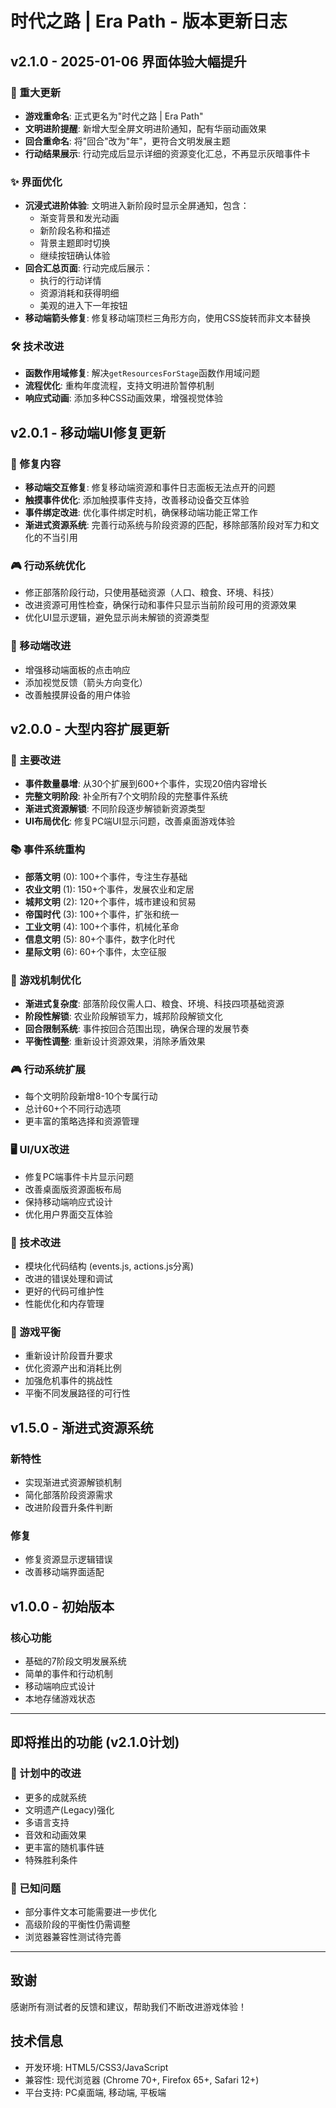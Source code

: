# 时代之路 | Era Path - 版本更新日志

## v2.1.0 - 2025-01-06 界面体验大幅提升

### 🎉 重大更新
- **游戏重命名**: 正式更名为"时代之路 | Era Path"
- **文明进阶提醒**: 新增大型全屏文明进阶通知，配有华丽动画效果
- **回合重命名**: 将"回合"改为"年"，更符合文明发展主题
- **行动结果展示**: 行动完成后显示详细的资源变化汇总，不再显示灰暗事件卡

### ✨ 界面优化
- **沉浸式进阶体验**: 文明进入新阶段时显示全屏通知，包含：
  - 渐变背景和发光动画
  - 新阶段名称和描述
  - 背景主题即时切换
  - 继续按钮确认体验
- **回合汇总页面**: 行动完成后展示：
  - 执行的行动详情
  - 资源消耗和获得明细
  - 美观的进入下一年按钮
- **移动端箭头修复**: 修复移动端顶栏三角形方向，使用CSS旋转而非文本替换

### 🛠️ 技术改进
- **函数作用域修复**: 解决`getResourcesForStage`函数作用域问题
- **流程优化**: 重构年度流程，支持文明进阶暂停机制
- **响应式动画**: 添加多种CSS动画效果，增强视觉体验

## v2.0.1 - 移动端UI修复更新

### 🔧 修复内容
- **移动端交互修复**: 修复移动端资源和事件日志面板无法点开的问题
- **触摸事件优化**: 添加触摸事件支持，改善移动设备交互体验
- **事件绑定改进**: 优化事件绑定时机，确保移动端功能正常工作
- **渐进式资源系统**: 完善行动系统与阶段资源的匹配，移除部落阶段对军力和文化的不当引用

### 🎮 行动系统优化
- 修正部落阶段行动，只使用基础资源（人口、粮食、环境、科技）
- 改进资源可用性检查，确保行动和事件只显示当前阶段可用的资源效果
- 优化UI显示逻辑，避免显示尚未解锁的资源类型

### 📱 移动端改进
- 增强移动端面板的点击响应
- 添加视觉反馈（箭头方向变化）
- 改善触摸屏设备的用户体验

## v2.0.0 - 大型内容扩展更新

### 🎯 主要改进
- **事件数量暴增**: 从30个扩展到600+个事件，实现20倍内容增长
- **完整文明阶段**: 补全所有7个文明阶段的完整事件系统
- **渐进式资源解锁**: 不同阶段逐步解锁新资源类型
- **UI布局优化**: 修复PC端UI显示问题，改善桌面游戏体验

### 📚 事件系统重构
- **部落文明** (0): 100+个事件，专注生存基础
- **农业文明** (1): 150+个事件，发展农业和定居
- **城邦文明** (2): 120+个事件，城市建设和贸易
- **帝国时代** (3): 100+个事件，扩张和统一
- **工业文明** (4): 100+个事件，机械化革命
- **信息文明** (5): 80+个事件，数字化时代
- **星际文明** (6): 60+个事件，太空征服

### 🔧 游戏机制优化
- **渐进式复杂度**: 部落阶段仅需人口、粮食、环境、科技四项基础资源
- **阶段性解锁**: 农业阶段解锁军力，城邦阶段解锁文化
- **回合限制系统**: 事件按回合范围出现，确保合理的发展节奏
- **平衡性调整**: 重新设计资源效果，消除矛盾效果

### 🎮 行动系统扩展
- 每个文明阶段新增8-10个专属行动
- 总计60+个不同行动选项
- 更丰富的策略选择和资源管理

### 🖥️ UI/UX改进
- 修复PC端事件卡片显示问题
- 改善桌面版资源面板布局
- 保持移动端响应式设计
- 优化用户界面交互体验

### 📱 技术改进
- 模块化代码结构 (events.js, actions.js分离)
- 改进的错误处理和调试
- 更好的代码可维护性
- 性能优化和内存管理

### 🎯 游戏平衡
- 重新设计阶段晋升要求
- 优化资源产出和消耗比例
- 加强危机事件的挑战性
- 平衡不同发展路径的可行性

## v1.5.0 - 渐进式资源系统

### 新特性
- 实现渐进式资源解锁机制
- 简化部落阶段资源需求
- 改进阶段晋升条件判断

### 修复
- 修复资源显示逻辑错误
- 改善移动端界面适配

## v1.0.0 - 初始版本

### 核心功能
- 基础的7阶段文明发展系统
- 简单的事件和行动机制  
- 移动端响应式设计
- 本地存储游戏状态

---

## 即将推出的功能 (v2.1.0计划)

### 🎯 计划中的改进
- 更多的成就系统
- 文明遗产(Legacy)强化
- 多语言支持
- 音效和动画效果
- 更丰富的随机事件链
- 特殊胜利条件

### 🐛 已知问题
- 部分事件文本可能需要进一步优化
- 高级阶段的平衡性仍需调整
- 浏览器兼容性测试待完善

---

## 致谢
感谢所有测试者的反馈和建议，帮助我们不断改进游戏体验！

## 技术信息
- 开发环境: HTML5/CSS3/JavaScript
- 兼容性: 现代浏览器 (Chrome 70+, Firefox 65+, Safari 12+)
- 平台支持: PC桌面端, 移动端, 平板端
